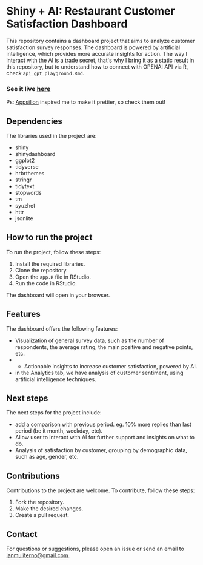 # Shiny + AI: Restaurant Customer Satisfaction Dashboard

This repository contains a dashboard project that aims to analyze customer satisfaction survey responses. The dashboard is powered by artificial intelligence, which provides more accurate insights for action. The way I interact with the AI is a trade secret, that's why I bring it as a static result in this repository, but to understand how to connect with OPENAI API via R, check `api_gpt_playground.Rmd`.

### See it live [here](https://ianmuliterno.shinyapps.io/Customer_Sat_2/)

Ps: [Appsillon](https://explore.appsilon.com/shiny-demo-gallery) inspired me to make it prettier, so check them out!


## Dependencies

The libraries used in the project are:

* shiny
* shinydashboard
* ggplot2
* tidyverse
* hrbrthemes
* stringr
* tidytext
* stopwords
* tm
* syuzhet
* httr
* jsonlite

## How to run the project

To run the project, follow these steps:

1. Install the required libraries.
2. Clone the repository.
3. Open the `app.R` file in RStudio.
4. Run the code in RStudio.

The dashboard will open in your browser.

## Features

The dashboard offers the following features:

* Visualization of general survey data, such as the number of respondents, the average rating, the main positive and negative points, etc.
* * Actionable insights to increase customer satisfaction, powered by AI.
* in the Analytics tab, we have analysis of customer sentiment, using artificial intelligence techniques.


## Next steps

The next steps for the project include:

* add a comparison with previous period. eg. 10% more replies than last period (be it month, weekday, etc).
* Allow user to interact with AI for further support and insights on what to do.
* Analysis of satisfaction by customer, grouping by demographic data, such as age, gender, etc.

## Contributions

Contributions to the project are welcome. To contribute, follow these steps:

1. Fork the repository.
2. Make the desired changes.
3. Create a pull request.

## Contact

For questions or suggestions, please open an issue or send an email to ianmuliterno@gmail.com.
